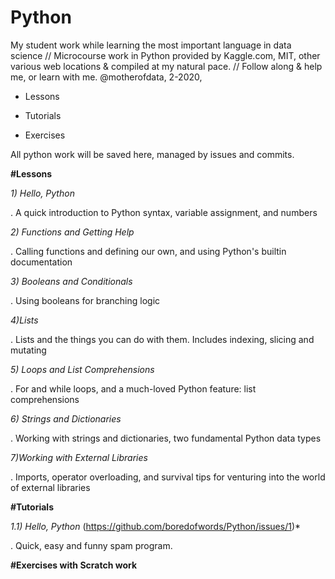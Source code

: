 # Python
My student work while learning the most important language in data science // Microcourse work in Python provided by Kaggle.com, MIT, other various web locations & compiled at my natural pace. // Follow along & help me, or learn with me. @motherofdata, 2-2020, 

* Lessons

* Tutorials

* Exercises

All python work will be saved here, managed by issues and commits. 

**#Lessons**

  *1) Hello, Python* 
  
  . A quick introduction to Python syntax, variable assignment, and numbers
  
  *2) Functions and Getting Help*
   
   . Calling functions and defining our own, and using Python's builtin documentation
  
  *3) Booleans and Conditionals*
   
   . Using booleans for branching logic
  
  *4)Lists*
   
   . Lists and the things you can do with them. Includes indexing, slicing and mutating
  
  *5) Loops and List Comprehensions*
   
   . For and while loops, and a much-loved Python feature: list comprehensions
  
  *6) Strings and Dictionaries*
   
   . Working with strings and dictionaries, two fundamental Python data types
  
  *7)Working with External Libraries*
   
   . Imports, operator overloading, and survival tips for venturing into the world of external libraries
  
  
**#Tutorials**

  *1.1) Hello, Python* (https://github.com/boredofwords/Python/issues/1)*
   
   . Quick, easy and funny spam program. 
  
  
**#Exercises with Scratch work**
